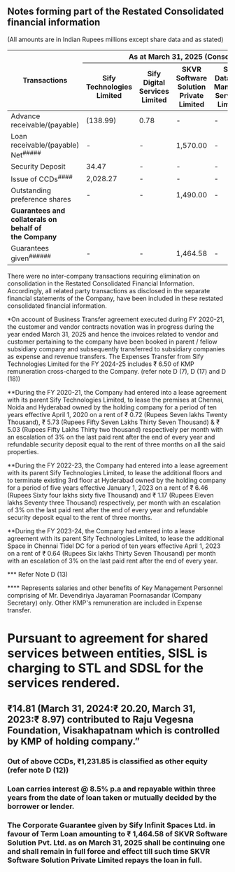 ## Notes forming part of the Restated Consolidated financial information

(All amounts are in Indian Rupees millions except share data and as stated)

<table><thead><tr><th rowspan="2">Transactions</th><th colspan="5">As at March 31, 2025 (Consolidated)</th></tr><tr><th>Sify<br>Technologies<br>Limited</th><th>Sify Digital<br>Services<br>Limited</th><th>SKVR<br>Software<br>Solution<br>Private<br>Limited</th><th>Sify<br>Data and<br>Managed<br>Services<br>Limited</th><th>Key<br>Management<br>Personnel</th></tr></thead><tbody><tr><td>Advance receivable/(payable)</td><td>(138.99)</td><td>0.78</td><td>-</td><td>-</td><td>-</td></tr><tr><td>Loan receivable/(payable) Net<sup>#####</sup></td><td>-</td><td>-</td><td>1,570.00</td><td>-</td><td>-</td></tr><tr><td>Security Deposit</td><td>34.47</td><td>-</td><td>-</td><td>-</td><td>-</td></tr><tr><td>Issue of CCDs<sup>####</sup></td><td>2,028.27</td><td>-</td><td>-</td><td>-</td><td>-</td></tr><tr><td>Outstanding preference shares</td><td>-</td><td>-</td><td>1,490.00</td><td>-</td><td>-</td></tr><tr><td><strong>Guarantees and collaterals on behalf of<br>the Company</strong></td><td></td><td></td><td></td><td></td><td></td></tr><tr><td>Guarantees given<sup>######</sup></td><td>-</td><td>-</td><td>1,464.58</td><td>-</td><td>-</td></tr></tbody></table>

There were no inter-company transactions requiring elimination on consolidation in the Restated Consolidated Financial Information. Accordingly, all related party transactions as disclosed in the separate financial statements of the Company, have been included in these restated consolidated financial information.

*On account of Business Transfer agreement executed during FY 2020-21, the customer and vendor contracts novation was in progress during the year ended March 31, 2025 and hence the invoices related to vendor and customer pertaining to the company have been booked in parent / fellow subsidiary company and subsequently transferred to subsidiary companies as expense and revenue transfers. The Expenses Transfer from Sify Technologies Limited for the FY 2024-25 includes ₹ 6.50 of KMP remuneration cross-charged to the Company. (refer note D (7), D (17) and D (18))

**During the FY 2020-21, the Company had entered into a lease agreement with its parent Sify Technologies Limited, to lease the premises at Chennai, Noida and Hyderabad owned by the holding company for a period of ten years effective April 1, 2020 on a rent of ₹ 0.72 (Rupees Seven lakhs Twenty Thousand), ₹ 5.73 (Rupees Fifty Seven Lakhs Thirty Seven Thousand) & ₹ 5.03 (Rupees Fifty Lakhs Thirty two thousand) respectively per month with an escalation of 3% on the last paid rent after the end of every year and refundable security deposit equal to the rent of three months on all the said properties.

**During the FY 2022-23, the Company had entered into a lease agreement with its parent Sify Technologies Limited, to lease the additional floors and to terminate existing 3rd floor at Hyderabad owned by the holding company for a period of five years effective January 1, 2023 on a rent of ₹ 6.46 (Rupees Sixty four lakhs sixty five Thousand) and ₹ 1.17 (Rupees Eleven lakhs Seventy three Thousand) respectively, per month with an escalation of 3% on the last paid rent after the end of every year and refundable security deposit equal to the rent of three months.

**During the FY 2023-24, the Company had entered into a lease agreement with its parent Sify Technologies Limited, to lease the additional Space in Chennai Tidel DC for a period of ten years effective April 1, 2023 on a rent of ₹ 0.64 (Rupees Six lakhs Thirty Seven Thousand) per month with an escalation of 3% on the last paid rent after the end of every year.

*** Refer Note D (13)

**** Represents salaries and other benefits of Key Management Personnel comprising of Mr. Devendiriya Jayaraman Poornasandar (Company Secretary) only. Other KMP's remuneration are included in Expense transfer.

# Pursuant to agreement for shared services between entities, SISL is charging to STL and SDSL for the services rendered.

## ₹14.81 (March 31, 2024:₹ 20.20, March 31, 2023:₹ 8.97) contributed to Raju Vegesna Foundation, Visakhapatnam which is controlled by KMP of holding company.”

### Out of above CCDs, ₹1,231.85 is classified as other equity (refer note D (12))

### Loan carries interest @ 8.5% p.a and repayable within three years from the date of loan taken or mutually decided by the borrower or lender.

### The Corporate Guarantee given by Sify Infinit Spaces Ltd. in favour of Term Loan amounting to ₹ 1,464.58 of SKVR Software Solution Pvt. Ltd. as on March 31, 2025 shall be continuing one and shall remain in full force and effect till such time SKVR Software Solution Private Limited repays the loan in full.
